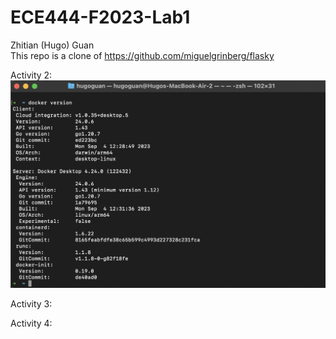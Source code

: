 # ECE444-F2023-Lab1

Zhitian (Hugo) Guan <br />
This repo is a clone of https://github.com/miguelgrinberg/flasky

Activity 2: <br />
![Activity 2 Screenshot](screenshots/Activity_2.png)

Activity 3: <br />

Activity 4: <br />


